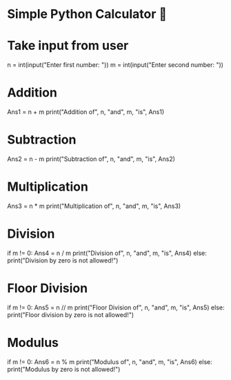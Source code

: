 # Simple Python Calculator 🌸

# Take input from user
n = int(input("Enter first number: "))
m = int(input("Enter second number: "))

# Addition
Ans1 = n + m
print("Addition of", n, "and", m, "is", Ans1)

# Subtraction
Ans2 = n - m
print("Subtraction of", n, "and", m, "is", Ans2)

# Multiplication
Ans3 = n * m
print("Multiplication of", n, "and", m, "is", Ans3)

# Division
if m != 0:
    Ans4 = n / m
    print("Division of", n, "and", m, "is", Ans4)
else:
    print("Division by zero is not allowed!")

# Floor Division
if m != 0:
    Ans5 = n // m
    print("Floor Division of", n, "and", m, "is", Ans5)
else:
    print("Floor division by zero is not allowed!")

# Modulus
if m != 0:
    Ans6 = n % m
    print("Modulus of", n, "and", m, "is", Ans6)
else:
    print("Modulus by zero is not allowed!")



